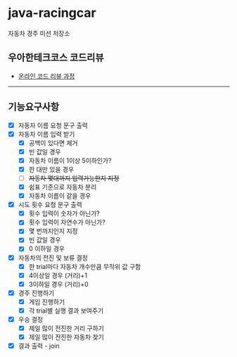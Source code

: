 # java-racingcar

자동차 경주 미션 저장소

## 우아한테크코스 코드리뷰

- [온라인 코드 리뷰 과정](https://github.com/woowacourse/woowacourse-docs/blob/master/maincourse/README.md)

---
## 기능요구사항
- [x]  자동자 이름 요청 문구 출력
- [x]  자동차 이름 입력 받기
    - [x]  공백이 있다면 제거
    - [x]  빈 값일 경우
    - [x]  자동차 이름이 1이상 5이하인가?
    - [x]  한 대만 있을 경우
    - [ ]  ~~자동차 몇대까지 입력가능한지 지정~~
    - [x]  쉼표 기준으로 자동차 분리
    - [x]  자동차 이름이 같을 경우
- [x]  시도 횟수 요청 문구 출력
    - [x] 횟수 입력이 숫자가 아닌가?
    - [x] 횟수 입력이 자연수가 아닌가?
    - [x] 몇 번까지인지 지정
    - [x] 빈 값일 경우
    - [x] 0 이하일 경우
- [x]  자동차의 전진 및 보류 결정
    - [x]  한 trial마다 자동차 개수만큼 무작위 값 구함
    - [x]  4이상일 경우 (거리)+1
    - [x]  3이하일 경우 (거리)+0
- [x]  경주 진행하기
    - [x]  게임 진행하기
    - [x]  각 trial별 실행 결과 보여주기
- [x]  우승 결정
    - [x]  제일 많이 전진한 거리 구하기
    - [x]  제일 많이 전진한 자동차 찾기
- [x]  결과 출력 - join
